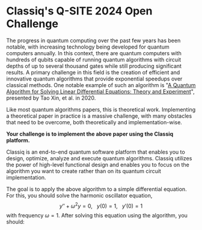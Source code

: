 # Classiq's Q-SITE 2024 Open Challenge

The progress in quantum computing over the past few years has been notable, with increasing
technology being developed for quantum computers annually. In this context, there are quantum
computers with hundreds of qubits capable of running quantum algorithms with circuit depths of
up to several thousand gates while still producing significant results. A primary challenge in this
field is the creation of efficient and innovative quantum algorithms that provide exponential
speedups over classical methods. One notable example of such an algorithm is 
"[A Quantum Algorithm for Solving Linear Differential Equations: Theory and Experiment](https://journals.aps.org/pra/abstract/10.1103/PhysRevA.101.032307)", presented by Tao Xin, et al. in 2020.

Like most quantum algorithms papers, this is theoretical work. Implementing a theoretical paper
in practice is a massive challenge, with many obstacles that need to be overcome, both
theoretically and implementation-wise.

**Your challenge is to implement the above paper using the Classiq platform.**

Classiq is an end-to-end quantum software platform that enables you to design, optimize,
analyze and execute quantum algorithms. Classiq utilizes the power of high-level functional
design and enables you to focus on the algorithm you want to create rather than on its quantum
circuit implementation.

The goal is to apply the above algorithm to a simple differential equation. For this, you should
solve the harmonic oscillator equation,
$$ y'' + \omega^2 y = 0, \ \ \ y(0) = 1, \ \ \ y'(0) = 1 $$
with frequency $\omega = 1$. After solving this equation using the algorithm, you should: